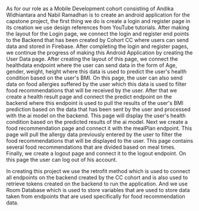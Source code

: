 As for our role as a Mobile Development cohort consisting of Andika Widhiantara and Nabil Ramadhan is to create an android application for the capstone project, the first thing we do is create a login and register page in its creation we use design references from YouTube tutorials. After making the layout for the Login page, we connect the login and register end points to the Backend that has been created by Cohort CC where users can send data and stored in Firebase. 
After completing the login and register pages, we continue the progress of making this Android Application by creating the User Data page. After creating the layout of this page, we connect the healthdata endpoint where the user can send data in the form of Age, gender, weight, height where this data is used to predict the user's health condition based on the user's BMI. On this page, the user can also send data on food allergies suffered by the user which this data is used to filter food recommendations that will be received by the user. 
After that we create a health result page and connect the predict endpoint on the backend where this endpoint is used to pull the results of the user's BMI prediction based on the data that has been sent by the user and processed with the ai model on the backend. This page will display the user's health condition based on the predicted results of the ai model. 
Next we create a food recommendation page and connect it with the mealPlan endpoint. This page will pull the allergy data previously entered by the user to filter the food recommendations that will be displayed to the user. This page contains several food recommendations that are divided based on meal times. 
Finally, we create a logout page and connect it to the logout endpoint. On this page the user can log out of his account.

In creating this project we use the retrofit method which is used to connect all endpoints on the backend created by the CC cohort and is also used to retrieve tokens created on the backend to run the application. And we use Room Database which is used to store variables that are used to store data taken from endpoints that are used specifically for food recommendation data.


